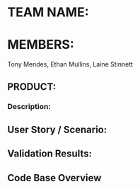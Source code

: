 # TEAM NAME:
# MEMBERS: 
Tony Mendes, Ethan Mullins, Laine Stinnett

## PRODUCT:
### Description:

## User Story / Scenario:

## Validation Results:

## Code Base Overview
